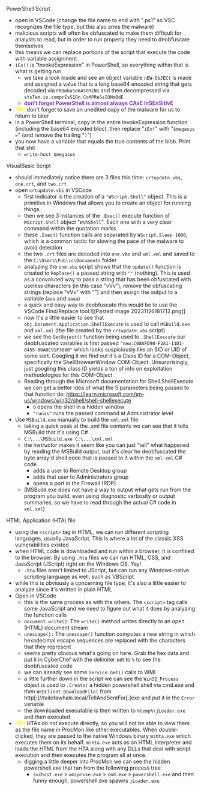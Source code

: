 PowerShell Script
- open in VSCode (change the file name to end with ".ps1" so VSC recognizes the file type, but this also arms the malware)
- malicious scripts will often be obfuscated to make them difficult for analysts to read, but in order to run properly they need to deobfuscate themselves
- this means we can replace portions of the script that execute the code with variable assignment
- `iEx()` is "InvokeExpression" in PowerShell, so everything within that is what is getting run
	- we take a look inside and see an object variable `nEW-ObJECt` is made and assigned a value that is a long base64 encoded string that gets decoded via `FROmbaSe64StRiNG` and then decompressed via `sYsTem.io.comprEsSIOn.CoMPReSsIONmOdE`
	- <span style="color:blueviolet;font-weight:bold">don't forget PowerShell is almost always CAsE InSEnSitIvE</span> 
- <span style="color:yellow;font-weight:bold">TIP:</span> don't forget to save an unedited copy of the malware for us to return to later
- in a PowerShell terminal, copy in the entire InvokeExpression function (including the base64 encoded bloc), then replace "`iEx(`" with "`$megasus =`" (and remove the trailing "`)`")
- you now have a variable that equals the true contents of the blob.  Print that shit
	- `write-host $megasus`

VisualBasic Script
- should immediately notice there are 3 files this time: `crtupdate.vbs`, `one.crt`, and `two.crt`
- open `crtupdate.vbs` in VSCode
	- first indicator is the creation of a `"WScript.Shell"` object.  This is a primitive in Windows that allows you to create an object for running things.
	- then we see 3 instances of the `.Exec()` execute function of `WScript.Shell` object "`WshShell`".  Each one with a very clear command within the quotation marks
	- these `.Exec()` function calls are separated by `WScript.Sleep 1000`, which is a common tactic for slowing the pace of the malware to avoid detection
	- the two `.crt` files are decoded into `one.vbs` and `xml.xml` and saved to the `C:\Users\Public\Documents` folder
	- analyzing the `one.vbs` script shows that the `update()` function is created to `Replace()` a passed string with `""` (nothing).  This is used as a convoluted way to pass a string that has been obfuscated with useless characters (in this case "vVv"), remove the obfuscating strings (replace "vVv" with "") and then assign the output to a variable (`aaa` and `aaaa`)
	- a quick and easy way to deobfuscate this would be to use the VSCode Find/Replace tool:![[Pasted image 20231126181712.png]]
	- now it's a little easier to see that `obj.Document.Application.ShellExecute` is used to call `MSBuild.exe` and `xml.xml` (the file created by the `crtupdate.vbs` script)
	- we see the `GetObject()` function being used to `.ShellExecute` our deobfuscated variables is first passed `"new:C08AFD90-F2A1-11D1-8455-00A0C91F3880"` which looks suspiciously like an SID or UID of some sort.  Googling it we find out it's a Class ID for a COM-Object, specifically the ShellBrowserWindow COM-Object.  Unsurprisingly, just googling this class ID yields a ton of info on exploitation methodologies for this COM-Object
	- Reading through the Microsoft documentation for Shell.ShellExecute we can get a better idea of what the 5 parameters being passed to that function do: https://learn.microsoft.com/en-us/windows/win32/shell/shell-shellexecute
		- `0` opens the shell in a hidden window
		- `"runas"` runs the passed command at Administrator level
- Use `MSBuild.exe` manually to build the `xml.xml` file
	- taking a quick peak at the .xml file contents we can see that it tells MSBuild that it's using C#
	- `C:\...\MSBuild.exe C:\...\xml.xml`
	- the instructor makes it seem like you can just "tell" what happened by reading the MSBuild output, but it's clear he deobfuscated the byte array'd shell code that is passed to it within the `xml.xml` C# code
		- adds a user to Remote Desktop group
		- adds that user to Administrators group
		- opens a port in the Firewall (RDP)
	- (MSBuild.exe does not have a way to output what gets run from the program you build, even using diagnostic verbosity or output summaries, so we have to read through the actual C# code in `xml.xml`)

HTML Application (HTA) file
- using the `<script>` tag in HTML, we can run different scripting languages, usually JavaScript.  This is where a lot of the classic XSS vulnerabilities existed
- when HTML code is downloaded and run within a browser, it is confined to the browser.  By using `.hta` files we can run HTML, CSS, and JavaScript (JScript) right on the Windows OS.  Yay!
	- `.hta` files aren't limited to JScript, but can run any Windows-native scripting language as well, such as VBScript
- while this is obviously a concerning file type, it's also a little easier to analyze since it's written in plain HTML
- Open in VSCode
	- this is the same process as with the others.  The `<script>` tag calls some JavaScript and we need to figure out what it does by analyzing the function calls
	- `document.write()`: The `write()` method writes directly to an open (HTML) document stream
	- `unescape():` The `unescape()` function computes a new string in which hexadecimal escape sequences are replaced with the characters that they represent
	- seems pretty obvious what's going on here.  Grab the hex data and put it in CyberChef with the delimiter set to `%` to see the deobfuscated code
	- we can already see some `Service.Get()` calls to WMI
	- a little further down in the script we can see the `Win32_Process` object is used to `.Create(` a hidden powershell shell via cmd.exe and then `WebClient.DownloadFile(` from http[:]//tailofawhale.local/TellAndSentFor[.]exe and put it in the `Error` variable
	- the downloaded executable is then written to `%temp%\jLoader.exe` and then executed
-  <span style="color:yellow;font-weight:bold">TIP:</span> HTAs do not execute directly, so you will not be able to view them as the file name in ProcMon like other executables. When double-clicked, they are passed to the native Windows binary `mshta.exe` which executes them on its behalf. `mshta.exe` acts as an HTML interpreter and loads the HTML from the HTA along with any DLLs that deal with script execution and then executes the program all at once.
	- digging a little deeper into ProcMon we can see the hidden powershell.exe that ran from the following process tree
		- `svchost.exe` > `wmiprvse.exe` > `cmd.exe` > `powershell.exe` and then funny enough, powershell.exe spawns `jLoader.exe`

